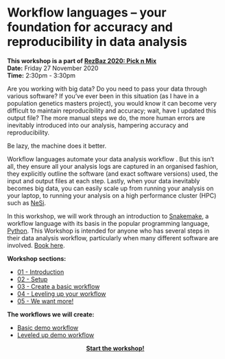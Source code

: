# Workflow languages – your foundation for accuracy and reproducibility in data analysis

**This workshop is a part of [RezBaz 2020: Pick n Mix](https://resbaz.auckland.ac.nz/)** <br />
**Date:** Friday 27 November 2020 <br />
**Time:** 2:30pm - 3:30pm <br />

Are you working with big data? Do you need to pass your data through various software? If you’ve ever been in this situation (as I have in a population genetics masters project), you would know it can become very difficult to maintain reproducibility and accuracy; wait, have I updated this output file? The more manual steps we do, the more human errors are inevitably introduced into our analysis, hampering accuracy and reproducibility.

Be lazy, the machine does it better.

Workflow languages automate your data analysis workflow . But this isn’t all, they ensure all your analysis logs are captured in an organised fashion, they explicitly outline the software (and exact software versions) used, the input and output files at each step. Lastly, when your data inevitably becomes big data, you can easily scale up from running your analysis on your laptop, to running your analysis on a high performance cluster (HPC) such as [NeSi](https://www.nesi.org.nz/).

In this workshop, we will work through an introduction to [Snakemake](https://snakemake.readthedocs.io/en/stable/), a workflow language with its basis in the popular programming language, [Python](https://www.python.org/). This Workshop is intended for anyone who has several steps in their data analysis workflow, particularly when many different software are involved. [Book here](https://vuw.libcal.com/event/5293465/).

**Workshop sections:**

- [01 - Introduction](./workshop_material/01_introduction.md)
- [02 - Setup](./workshop_material/02_setup.md)
- [03 - Create a basic workflow](./workshop_material/03_create_a_basic_workflow.md)
- [04 - Leveling up your workflow](./workshop_material/04_leveling_up_your_workflow.md)
- [05 - We want more!](./workshop_material/05_we_want_more.md)

**The workflows we will create:**

- [Basic demo workflow](./basic_demo_workflow)
- [Leveled up demo workflow](./leveled_up_demo_workflow)

<p align="center"><b><a href="https://leahkemp.github.io/RezBaz2020_snakemake_workshop/blob/master/workshop_material/01_introduction.md">Start the workshop!</a>
